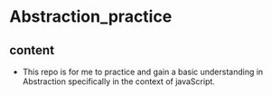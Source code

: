 # Abstraction_practice

## content
- This repo is for me to practice and gain a basic understanding in Abstraction specifically in the context of javaScript.
